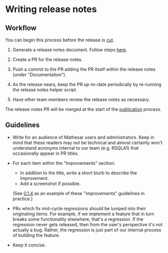# Writing release notes

## Workflow

You can begin this process before the release is [cut](./cutting.md).

1. Generate a release notes document. Follow steps [here](https://github.com/mathesar-foundation/mathesar/blob/develop/docs/docs/releases/README.md).

1. Create a PR for the release notes.

1. Push a commit to the PR adding the PR itself within the release notes (under "Documentation").

1. As the release nears, keep the PR up-to-date periodically by re-running the release notes helper script.

1. Have other team members review the release notes as necessary.

The release notes PR will be merged at the start of the [publication](./publication.md) process.

## Guidelines

- Write for an audience of Mathesar users and administrators. Keep in mind that these readers may not be technical and almost certainly won't understand acronyms internal to our team (e.g. RSQLA1) that occasionally appear in PR titles.

- For each item within the "Improvements" section:

    - In addition to the title, write a short blurb to describe the improvement.
    - Add a screenshot if possible.
    
    (See [0.1.4](https://docs.mathesar.org/releases/0.1.4/) as an example of these "improvements" guidelines in practice.)

- PRs which fix mid-cycle regressions should be lumped into their originating items. For example, if we implement a feature that in turn breaks some functionality elsewhere, that's a regression. If the regression never gets released, then from the user's perspective it's not actually a bug. Rather, the regression is just part of our internal process of building the feature.

- Keep it concise.


